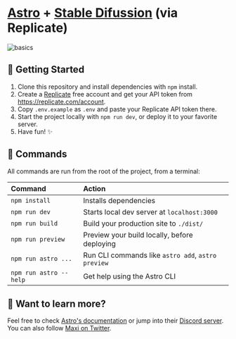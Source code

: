 # [Astro](https://astro.build) + [Stable Difussion](https://replicate.com/stability-ai/stable-diffusion) (via Replicate)

![basics](https://user-images.githubusercontent.com/4677417/186188965-73453154-fdec-4d6b-9c34-cb35c248ae5b.png)

## 🚀 Getting Started

1. Clone this repository and install dependencies with `npm` install.
2. Create a [Replicate](https://replicate.com/) free account and get your API token from https://replicate.com/account.
3. Copy `.env.example` as `.env` and paste your Replicate API token there.
4. Start the project locally with `npm run dev`, or deploy it to your favorite server.
5. Have fun! ✨

## 🧞 Commands

All commands are run from the root of the project, from a terminal:

| Command                | Action                                             |
| :--------------------- | :------------------------------------------------- |
| `npm install`          | Installs dependencies                              |
| `npm run dev`          | Starts local dev server at `localhost:3000`        |
| `npm run build`        | Build your production site to `./dist/`            |
| `npm run preview`      | Preview your build locally, before deploying       |
| `npm run astro ...`    | Run CLI commands like `astro add`, `astro preview` |
| `npm run astro --help` | Get help using the Astro CLI                       |

## 👀 Want to learn more?

Feel free to check [Astro's documentation](https://docs.astro.build) or jump into their [Discord server](https://astro.build/chat). You can also follow [Maxi on Twitter](https://twitter.com/charca).
